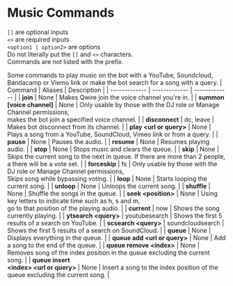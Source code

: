 # Music Commands
`[]` are optional inputs<br>
`<>` are required inputs<br>
`<option1 | option2>` are options<br>
Do not literally put the `[]` and `<>` characters.<br>
Commands are not listed with the prefix.

Some commands to play music on the bot with a YouTube, Soundcloud, Bandacamp or Viemo link or make the bot search for a song with a query.
| Command  | Aliases | Description |
| ------------- | ------------- | ------------- |
| **join**      | None | Makes Qwire join the voice channel you're in. |
| **summon <br> [voice channel]**      | None | Only usable by those with the DJ role or Manage Channel permissions, <br> makes the bot join a specified voice channel. |
| **disconnect** | dc, leave | Makes bot disconnect from its channel. |
| **play \<url or query>** | None | Plays a song from a YouTube, SoundCloud, Vimeo link or from a query. |
| **pause** | None | Pauses the audio. |
| **resume** | None | Resumes playing audio. |
| **stop** | None | Stops music and clears the queue. |
| **skip** | None | Skips the current song to the next in queue. If there are more than 2 people, a there will be a vote set. |
| **forceskip** | fs | Only usable by those with the DJ role or Manage Channel permissions, <br> Skips song while bypassing voting. |
| **loop** | None | Starts looping the current song. |
| **unloop** | None | Unloops the current song. |
| **shuffle** | None | Shuffle the songs in the queue. |
| **seek \<position>** | None | Using key letters to indicate time such as h, s and m, <br> go to that position of the playing audio. |
| **current** | now | Shows the song currently playing. |
| **ytsearch \<query>** | youtubesearch | Shows the first 5 results of a search on YouTube. |
| **scsearch \<query>** | soundcloudsearch | Shows the first 5 results of a search on SoundCloud. |
| **queue** | None | Displays everything in the queue. |
| **queue add \<url or query>** | None | Add a song to the end of the queue. |
| **queue remove \<index>** | None | Removes song of the index position in the queue excluding the current song. |
| **queue insert <br> \<index> \<url or query>** | None | Insert a song to the index position of the queue excluding the current song. |

